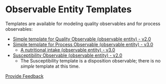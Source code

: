 # Observable Entity Templates

Templates are available for modeling quality observables and for process observables:

* [Simple template for Quality Observable (observable entity) - v2.0](https://conf.spaces.snomed.org/wiki/spaces/SCTEMPLATES/pages/134001942/Simple+template+for+Quality+Observable+observable+entity+-+v2.0)
* [Simple template for Process Observable (observable entity) - v3.0](https://conf.spaces.snomed.org/wiki/spaces/SCTEMPLATES/pages/134001889/Simple+template+for+Process+Observable+observable+entity+-+v3.0)
  * [A nutritional intake (observable entity) - v3.0](https://conf.spaces.snomed.org/wiki/spaces/SCTEMPLATES/pages/134001915/Nutritional+intake+observable+entity+-+v3.0)
* [Susceptibility Observable (observable entity) - v2.0](https://conf.spaces.snomed.org/wiki/spaces/SCTEMPLATES/pages/133998426/Susceptibility+observable+observable+entity+-+v2.0)
  * The Susceptibility template is a disposition observable; there is no _simple_ template at this time.

<a href="https://docs.google.com/forms/d/e/1FAIpQLScTmbZIf0UEQwYDkY27EEWBkaiYkHSbR0_9DmFrMLXoQLyL7Q/viewform?usp=pp_url&#x26;entry.1767247133=SCT+Editorial+Guide&#x26;entry.670899847=Observable%20Entity%20Templates" class="button primary">Provide Feedback</a>
